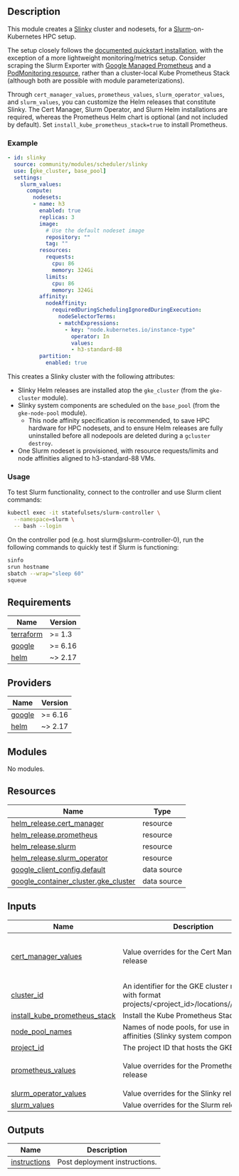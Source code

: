 ## Description

This module creates a [Slinky](https://slinky.ai) cluster and nodesets, for a [Slurm](https://slurm.schedmd.com/documentation.html)-on-Kubernetes HPC setup.

The setup closely follows the [documented quickstart installation](https://github.com/SlinkyProject/slurm-operator/blob/main/docs/quickstart.md), with the exception of a more lightweight monitoring/metrics setup. Consider scraping the Slurm Exporter with [Google Managed Prometheus](https://cloud.google.com/stackdriver/docs/managed-prometheus) and a [PodMonitoring resource](https://cloud.google.com/stackdriver/docs/managed-prometheus/setup-managed#gmp-pod-monitoring), rather than a cluster-local Kube Prometheus Stack (although both are possible with module parameterizations).

Through `cert_manager_values`, `prometheus_values`, `slurm_operator_values`, and `slurm_values`, you can customize the Helm releases that constitute Slinky. The Cert Manager, Slurm Operator, and Slurm Helm installations are required, whereas the Prometheus Helm chart is optional (and not included by default). Set `install_kube_prometheus_stack=true` to install Prometheus.

### Example

```yaml
- id: slinky
  source: community/modules/scheduler/slinky
  use: [gke_cluster, base_pool]
  settings:
    slurm_values:
      compute:
        nodesets:
        - name: h3
          enabled: true
          replicas: 3
          image:
            # Use the default nodeset image
            repository: ""
            tag: ""
          resources:
            requests:
              cpu: 86
              memory: 324Gi
            limits:
              cpu: 86
              memory: 324Gi
          affinity:
            nodeAffinity:
              requiredDuringSchedulingIgnoredDuringExecution:
                nodeSelectorTerms:
                - matchExpressions:
                  - key: "node.kubernetes.io/instance-type"
                    operator: In
                    values:
                    - h3-standard-88
          partition:
            enabled: true
```

This creates a Slinky cluster with the following attributes:

* Slinky Helm releases are installed atop the `gke_cluster` (from the `gke-cluster` module).
* Slinky system components are scheduled on the `base_pool` (from the `gke-node-pool` module).
  * This node affinity specification is recommended, to save HPC hardware for HPC nodesets, and to ensure Helm releases are fully uninstalled before all nodepools are deleted during a `gcluster destroy`.
* One Slurm nodeset is provisioned, with resource requests/limits and node affinities aligned to h3-standard-88 VMs.

### Usage

To test Slurm functionality, connect to the controller and use Slurm client commands:

```bash
kubectl exec -it statefulsets/slurm-controller \
  --namespace=slurm \
  -- bash --login
```

On the controller pod (e.g. host slurm@slurm-controller-0), run the following commands to quickly test if Slurm is functioning:

```bash
sinfo
srun hostname
sbatch --wrap="sleep 60"
squeue
```

<!-- BEGINNING OF PRE-COMMIT-TERRAFORM DOCS HOOK -->
## Requirements

| Name | Version |
|------|---------|
| <a name="requirement_terraform"></a> [terraform](#requirement\_terraform) | >= 1.3 |
| <a name="requirement_google"></a> [google](#requirement\_google) | >= 6.16 |
| <a name="requirement_helm"></a> [helm](#requirement\_helm) | ~> 2.17 |

## Providers

| Name | Version |
|------|---------|
| <a name="provider_google"></a> [google](#provider\_google) | >= 6.16 |
| <a name="provider_helm"></a> [helm](#provider\_helm) | ~> 2.17 |

## Modules

No modules.

## Resources

| Name | Type |
|------|------|
| [helm_release.cert_manager](https://registry.terraform.io/providers/hashicorp/helm/latest/docs/resources/release) | resource |
| [helm_release.prometheus](https://registry.terraform.io/providers/hashicorp/helm/latest/docs/resources/release) | resource |
| [helm_release.slurm](https://registry.terraform.io/providers/hashicorp/helm/latest/docs/resources/release) | resource |
| [helm_release.slurm_operator](https://registry.terraform.io/providers/hashicorp/helm/latest/docs/resources/release) | resource |
| [google_client_config.default](https://registry.terraform.io/providers/hashicorp/google/latest/docs/data-sources/client_config) | data source |
| [google_container_cluster.gke_cluster](https://registry.terraform.io/providers/hashicorp/google/latest/docs/data-sources/container_cluster) | data source |

## Inputs

| Name | Description | Type | Default | Required |
|------|-------------|------|---------|:--------:|
| <a name="input_cert_manager_values"></a> [cert\_manager\_values](#input\_cert\_manager\_values) | Value overrides for the Cert Manager release | `any` | <pre>{<br/>  "crds": {<br/>    "enabled": true<br/>  }<br/>}</pre> | no |
| <a name="input_cluster_id"></a> [cluster\_id](#input\_cluster\_id) | An identifier for the GKE cluster resource with format projects/<project\_id>/locations/<region>/clusters/<name>. | `string` | n/a | yes |
| <a name="input_install_kube_prometheus_stack"></a> [install\_kube\_prometheus\_stack](#input\_install\_kube\_prometheus\_stack) | Install the Kube Prometheus Stack. | `bool` | `false` | no |
| <a name="input_node_pool_names"></a> [node\_pool\_names](#input\_node\_pool\_names) | Names of node pools, for use in node affinities (Slinky system components). | `list(string)` | `null` | no |
| <a name="input_project_id"></a> [project\_id](#input\_project\_id) | The project ID that hosts the GKE cluster. | `string` | n/a | yes |
| <a name="input_prometheus_values"></a> [prometheus\_values](#input\_prometheus\_values) | Value overrides for the Prometheus release | `any` | <pre>{<br/>  "installCRDs": true<br/>}</pre> | no |
| <a name="input_slurm_operator_values"></a> [slurm\_operator\_values](#input\_slurm\_operator\_values) | Value overrides for the Slinky release | `any` | `{}` | no |
| <a name="input_slurm_values"></a> [slurm\_values](#input\_slurm\_values) | Value overrides for the Slurm release | `any` | `{}` | no |

## Outputs

| Name | Description |
|------|-------------|
| <a name="output_instructions"></a> [instructions](#output\_instructions) | Post deployment instructions. |
<!-- END OF PRE-COMMIT-TERRAFORM DOCS HOOK -->
